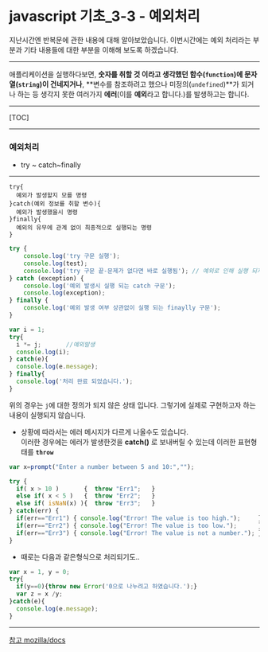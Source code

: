 # javascript 기초_3-3 - 예외처리

지난시간엔 반복문에 관한 내용에 대해 알아보았습니다.
이번시간에는 예외 처리라는 부분과 기타 내용들에 대한 부분을 이해해 보도록 하겠습니다.

---

애플리케이션을 실행하다보면, **숫자를 취할 것 이라고 생각했던 함수(`function`)에 문자열(`string`)이 건네지거나**,
**변수를 참조하려고 했으나 미정의(`undefined`)**가 되거나 하는 등 
생각지 못한 여러가지 **에러**(이를 **예외**라고 합니다.)를 발생하고는 합니다.

---

[TOC]

---

### 예외처리

- try ~ catch~finally

---

```javascrit
try{
  예외가 발생할지 모를 명령
}catch(예외 정보를 취할 변수){
  예외가 발생했을시 명령
}finally{
  예외의 유무에 관계 없이 최종적으로 실행되는 명령
}
```



```js
try { 
    console.log('try 구문 실행'); 
    console.log(test);
    console.log('try 구문 끝-문제가 없다면 바로 실행됨'); // 예외로 인해 실행 되지 않음
} catch (exception) { 
    console.log('예외 발생시 실행 되는 catch 구문'); 
    console.log(exception);
} finally { 
	console.log('예외 발생 여부 상관없이 실행 되는 finaylly 구문'); 
}
```



```javascript
var i = 1;
try{
  i *= j; 		//예외발생
  console.log(i);
} catch(e){
  console.log(e.message);
} finally{
  console.log('처리 완료 되었습니다.');	
}
```

위의 경우는 `j`에 대한 정의가 되지 않은 상태 입니다.
그렇기에 실제로 구현하고자 하는 내용이 실행되지 않습니다.



- 상황에 따라서는 에러 메시지가 다르게 나올수도 있습니다. <br />
  이러한 경우에는 에러가 발생한것을 **catch()** 로 보내버릴 수 있는데 이러한 표현형태를  **`throw`** 

```js
var x=prompt("Enter a number between 5 and 10:","");

try { 
  if( x > 10 )       {  throw "Err1";   } 
  else if( x < 5 )   {  throw "Err2";   } 
  else if( isNaN(x) ){  throw "Err3";   }
} catch(err) {
  if(err=="Err1") { console.log("Error! The value is too high.");     }
  if(err=="Err2") { console.log("Error! The value is too low.");      }
  if(err=="Err3") { console.log("Error! The value is not a number."); }
}
```

- 때로는 다음과 같은형식으로 처리되기도..

```javascript
var x = 1, y = 0;
try{
  if(y==0){throw new Error('0으로 나누려고 하였습니다.');}
  var z = x /y;
}catch(e){
  console.log(e.message);
}
```

---

[참고 mozilla/docs](https://developer.mozilla.org/ko/docs/Web/JavaScript/Guide/Control_flow_and_error_handling)

